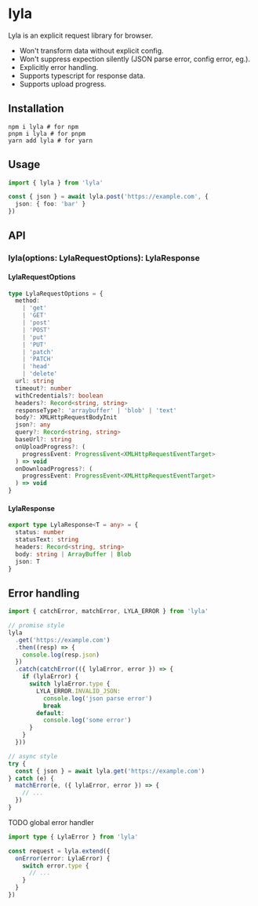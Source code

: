 # lyla

Lyla is an explicit request library for browser.

- Won't transform data without explicit config.
- Won't suppress expection silently (JSON parse error, config error, eg.).
- Explicitly error handling.
- Supports typescript for response data.
- Supports upload progress.

## Installation

```
npm i lyla # for npm
pnpm i lyla # for pnpm
yarn add lyla # for yarn
```

## Usage

```ts
import { lyla } from 'lyla'

const { json } = await lyla.post('https://example.com', {
  json: { foo: 'bar' }
})
```

## API

### lyla<T>(options: LylaRequestOptions): LylaResponse<T>

#### LylaRequestOptions

```ts
type LylaRequestOptions = {
  method:
    | 'get'
    | 'GET'
    | 'post'
    | 'POST'
    | 'put'
    | 'PUT'
    | 'patch'
    | 'PATCH'
    | 'head'
    | 'delete'
  url: string
  timeout?: number
  withCredentials?: boolean
  headers?: Record<string, string>
  responseType?: 'arraybuffer' | 'blob' | 'text'
  body?: XMLHttpRequestBodyInit
  json?: any
  query?: Record<string, string>
  baseUrl?: string
  onUploadProgress?: (
    progressEvent: ProgressEvent<XMLHttpRequestEventTarget>
  ) => void
  onDownloadProgress?: (
    progressEvent: ProgressEvent<XMLHttpRequestEventTarget>
  ) => void
}
```

#### LylaResponse

```ts
export type LylaResponse<T = any> = {
  status: number
  statusText: string
  headers: Record<string, string>
  body: string | ArrayBuffer | Blob
  json: T
}
```

## Error handling

```ts
import { catchError, matchError, LYLA_ERROR } from 'lyla'

// promise style
lyla
  .get('https://example.com')
  .then((resp) => {
    console.log(resp.json)
  })
  .catch(catchError(({ lylaError, error }) => {
    if (lylaError) {
      switch lylaError.type {
        LYLA_ERROR.INVALID_JSON:
          console.log('json parse error')
          break
        default:
          console.log('some error')
      }
    }
  }))

// async style
try {
  const { json } = await lyla.get('https://example.com')
} catch (e) {
  matchError(e, ({ lylaError, error }) => {
    // ...
  })
}
```

TODO global error handler

```ts
import type { LylaError } from 'lyla'

const request = lyla.extend({
  onError(error: LylaError) {
    switch error.type {
      // ...
    }
  }
})
```
